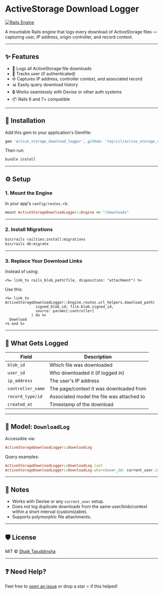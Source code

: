 # ActiveStorage Download Logger

[![Rails Engine](https://img.shields.io/badge/Rails-Engine-blue.svg)](https://guides.rubyonrails.org/engines.html)

A mountable Rails engine that logs every download of ActiveStorage files — capturing user, IP address, origin controller, and record context.

---

## ✨ Features

- 📅 Logs all ActiveStorage file downloads
- 👤 Tracks user (if authenticated)
- 🌐 Captures IP address, controller context, and associated record
- 📊 Easily query download history
- 🔒 Works seamlessly with Devise or other auth systems
- 📦 Rails 6 and 7+ compatible

---

## 🚀 Installation

Add this gem to your application's Gemfile:

```ruby
gem 'active_storage_download_logger', github: 'tajccil/active_storage_download_logger'
```

Then run:

```bash
bundle install
```

---

## ⚙️ Setup

### 1. Mount the Engine

In your app's `config/routes.rb`:

```ruby
mount ActiveStorageDownloadLogger::Engine => "/downloads"
```

---

### 2. Install Migrations

```bash
bin/rails railties:install:migrations
bin/rails db:migrate
```

---

### 3. Replace Your Download Links

Instead of using:

```erb
<%= link_to rails_blob_path(file, disposition: "attachment") %>
```

Use this:

```erb
<%= link_to ActiveStorageDownloadLogger::Engine.routes.url_helpers.download_path(
              signed_blob_id: file.blob.signed_id,
              source: params[:controller]
            ) do %>
  Download
<% end %>
```

---

## 📄 What Gets Logged

| Field             | Description                                  |
|------------------|----------------------------------------------|
| `blob_id`         | Which file was downloaded                    |
| `user_id`         | Who downloaded it (if logged in)             |
| `ip_address`      | The user's IP address                        |
| `controller_name` | The page/context it was downloaded from      |
| `record_type/id`  | Associated model the file was attached to    |
| `created_at`      | Timestamp of the download                    |

---

## 📂 Model: `DownloadLog`

Accessible via:

```ruby
ActiveStorageDownloadLogger::DownloadLog
```

Query examples:

```ruby
ActiveStorageDownloadLogger::DownloadLog.last
ActiveStorageDownloadLogger::DownloadLog.where(user_id: current_user.id)
```

---

## 📌 Notes

- Works with Devise or any `current_user` setup.
- Does not log duplicate downloads from the same user/blob/context within a short interval (customizable).
- Supports polymorphic file attachments.

---

## 🛡 License

MIT © [Shaik Tajuddinsha](https://github.com/tajccil)

---

## ❓ Need Help?

Feel free to [open an issue](https://github.com/tajccil/active_storage_download_logger/issues) or drop a star ⭐ if this helped!


